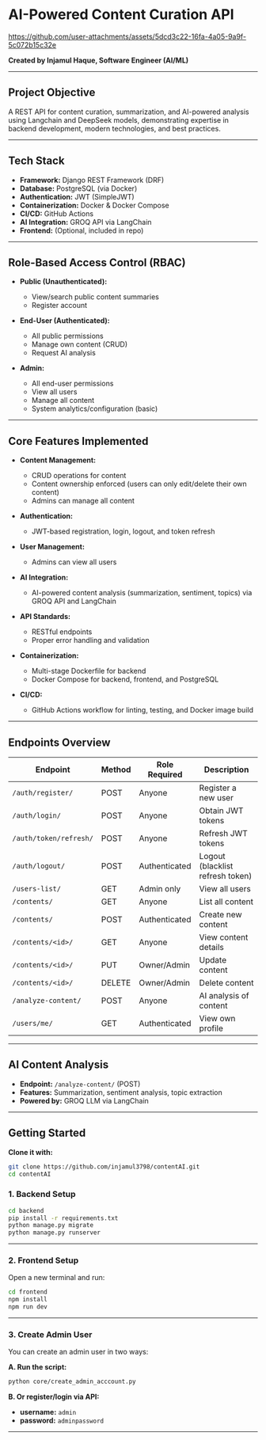 # AI-Powered Content Curation API



https://github.com/user-attachments/assets/5dcd3c22-16fa-4a05-9a9f-5c072b15c32e





**Created by Injamul Haque, Software Engineer (AI/ML)**

---

## Project Objective

A REST API for content curation, summarization, and AI-powered analysis using Langchain and DeepSeek models, demonstrating expertise in backend development, modern technologies, and best practices.

---

## Tech Stack

- **Framework:** Django REST Framework (DRF)
- **Database:** PostgreSQL (via Docker)
- **Authentication:** JWT (SimpleJWT)
- **Containerization:** Docker & Docker Compose
- **CI/CD:** GitHub Actions
- **AI Integration:** GROQ API via LangChain
- **Frontend:** (Optional, included in repo)

---

## Role-Based Access Control (RBAC)

- **Public (Unauthenticated):**
  - View/search public content summaries
  - Register account

- **End-User (Authenticated):**
  - All public permissions
  - Manage own content (CRUD)
  - Request AI analysis

- **Admin:**
  - All end-user permissions
  - View all users
  - Manage all content
  - System analytics/configuration (basic)

---

## Core Features Implemented

- **Content Management:**  
  - CRUD operations for content
  - Content ownership enforced (users can only edit/delete their own content)
  - Admins can manage all content

- **Authentication:**  
  - JWT-based registration, login, logout, and token refresh

- **User Management:**  
  - Admins can view all users

- **AI Integration:**  
  - AI-powered content analysis (summarization, sentiment, topics) via GROQ API and LangChain

- **API Standards:**  
  - RESTful endpoints
  - Proper error handling and validation

- **Containerization:**  
  - Multi-stage Dockerfile for backend
  - Docker Compose for backend, frontend, and PostgreSQL

- **CI/CD:**  
  - GitHub Actions workflow for linting, testing, and Docker image build

---

## Endpoints Overview

| Endpoint                       | Method | Role Required      | Description                                 |
|--------------------------------|--------|--------------------|---------------------------------------------|
| `/auth/register/`              | POST   | Anyone             | Register a new user                         |
| `/auth/login/`                 | POST   | Anyone             | Obtain JWT tokens                           |
| `/auth/token/refresh/`         | POST   | Anyone             | Refresh JWT tokens                          |
| `/auth/logout/`                | POST   | Authenticated      | Logout (blacklist refresh token)            |
| `/users-list/`                 | GET    | Admin only         | View all users                              |
| `/contents/`                   | GET    | Anyone             | List all content                            |
| `/contents/`                   | POST   | Authenticated      | Create new content                          |
| `/contents/<id>/`              | GET    | Anyone             | View content details                        |
| `/contents/<id>/`              | PUT    | Owner/Admin        | Update content                              |
| `/contents/<id>/`              | DELETE | Owner/Admin        | Delete content                              |
| `/analyze-content/`            | POST   | Anyone             | AI analysis of content                      |
| `/users/me/`                   | GET    | Authenticated      | View own profile                            |

---

## AI Content Analysis

- **Endpoint:** `/analyze-content/` (POST)
- **Features:** Summarization, sentiment analysis, topic extraction
- **Powered by:** GROQ LLM via LangChain

---


## Getting Started
**Clone it with:**

```sh
git clone https://github.com/injamul3798/contentAI.git
cd contentAI
```
### 1. Backend Setup

```sh
cd backend
pip install -r requirements.txt
python manage.py migrate
python manage.py runserver
```

---

### 2. Frontend Setup

Open a new terminal and run:

```sh
cd frontend
npm install
npm run dev
```

---

### 3. Create Admin User

You can create an admin user in two ways:

**A. Run the script:**

```sh
python core/create_admin_acccount.py
```

**B. Or register/login via API:**

- **username:** `admin`
- **password:** `adminpassword`

---
